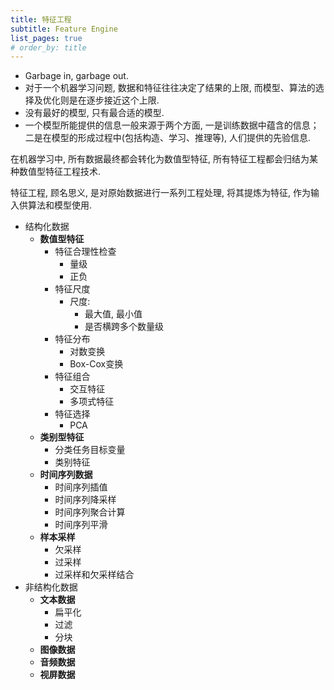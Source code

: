 ```yaml
---
title: 特征工程
subtitle: Feature Engine
list_pages: true
# order_by: title
---
```


- Garbage in, garbage out.
- 对于一个机器学习问题, 数据和特征往往决定了结果的上限, 而模型、算法的选择及优化则是在逐步接近这个上限.
- 没有最好的模型, 只有最合适的模型.
- 一个模型所能提供的信息一般来源于两个方面, 一是训练数据中蕴含的信息；
  二是在模型的形成过程中(包括构造、学习、推理等), 人们提供的先验信息.

在机器学习中, 所有数据最终都会转化为数值型特征, 所有特征工程都会归结为某种数值型特征工程技术.

特征工程, 顾名思义, 是对原始数据进行一系列工程处理, 将其提炼为特征, 作为输入供算法和模型使用.

- 结构化数据
    - **数值型特征**
        - 特征合理性检查
            - 量级
            - 正负
        - 特征尺度
            - 尺度: 
                - 最大值, 最小值
                - 是否横跨多个数量级
        - 特征分布
            - 对数变换
            - Box-Cox变换
        - 特征组合
            - 交互特征
            - 多项式特征
        - 特征选择
           - PCA
    - **类别型特征**
        - 分类任务目标变量
        - 类别特征
    - **时间序列数据**
        - 时间序列插值
        - 时间序列降采样
        - 时间序列聚合计算
        - 时间序列平滑
    - **样本采样**
        - 欠采样
        - 过采样
        - 过采样和欠采样结合
- 非结构化数据
    - **文本数据**
        - 扁平化
        - 过滤
        - 分块
    - **图像数据**
    - **音频数据**
    - **视屏数据**

